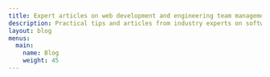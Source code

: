 ```yaml
---
title: Expert articles on web development and engineering team management - ivelum
description: Practical tips and articles from industry experts on software and web development. Learn how to effectively manage dev teams and digital projects based on insights backed by over 20 years of experience.
layout: blog
menus:
  main:
    name: Blog
    weight: 45
---
```

